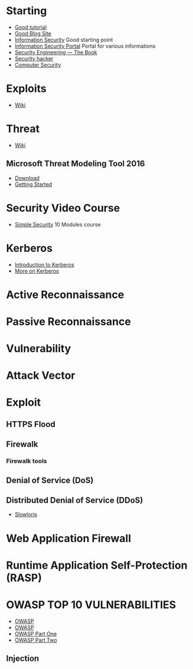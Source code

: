 # Starting
* [Good tutorial](https://www.inetdaemon.com/tutorials/)
* [Good Blog Site](https://medium.com)
* [Information Security](https://en.wikipedia.org/wiki/Information_security) Good starting point
* [Information Security Portal](https://en.wikipedia.org/wiki/Portal:Computer_security) Portal for various informations
* [Security Engineering — The Book](http://www.cl.cam.ac.uk/~rja14/book.html)
* [Security hacker](https://en.wikipedia.org/wiki/Security_hacker)
* [Computer Security](https://en.wikipedia.org/wiki/Computer_security)

# Exploits

* [Wiki](https://en.wikipedia.org/wiki/Exploit_(computer_security))

# Threat

* [Wiki](https://en.wikipedia.org/wiki/Threat_(computer))

## Microsoft Threat Modeling Tool 2016

* [Download](https://www.microsoft.com/en-us/download/details.aspx?id=49168)
* [Getting Started](https://docs.microsoft.com/en-us/azure/security/azure-security-threat-modeling-tool-getting-started)

# Security Video Course
* [Simple Security](https://www.youtube.com/channel/UCnnaqnxhlQhAMz-n_VFB1Pg/playlists) 10 Modules course

# Kerberos
* [Introduction to Kerberos](https://www.youtube.com/watch?v=kp5d8Yv3-0c)
* [More on Kerberos](https://www.youtube.com/watch?v=KD2Q-2ToloE)


# Active Reconnaissance
# Passive Reconnaissance

# Vulnerability

# Attack Vector

# Exploit  

## HTTPS Flood

## Firewalk
### Firewalk tools

## Denial of Service (DoS)

## Distributed Denial of Service (DDoS)


* [Slowloris](https://www.incapsula.com/ddos/attack-glossary/slowloris.html)

# Web Application Firewall

# Runtime Application Self-Protection (RASP)

# OWASP TOP 10 VULNERABILITIES
* [OWASP](https://www.veracode.com/directory/owasp-top-10)
* [OWASP](https://www.ibm.com/developerworks/library/se-owasptop10/index.html)
* [OWASP Part One](https://medium.com/@cxosmo/owasp-top-10-real-world-examples-part-1-a540c4ea2df5)
* [OWASP Part Two](https://medium.com/@cxosmo/owasp-top-10-real-world-examples-part-2-3cdb3bebc976)

## Injection
